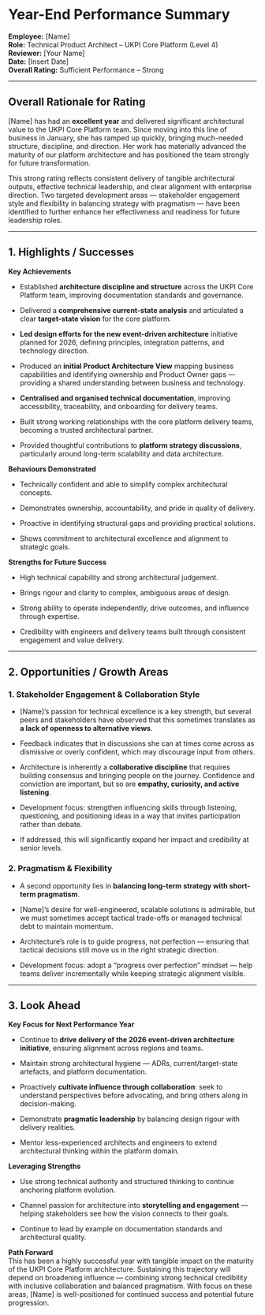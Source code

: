# **Year-End Performance Summary**

**Employee:** [Name]  
**Role:** Technical Product Architect – UKPI Core Platform (Level 4)  
**Reviewer:** [Your Name]  
**Date:** [Insert Date]  
**Overall Rating:** Sufficient Performance – Strong

---

## **Overall Rationale for Rating**

[Name] has had an **excellent year** and delivered significant architectural value to the UKPI Core Platform team. Since moving into this line of business in January, she has ramped up quickly, bringing much-needed structure, discipline, and direction. Her work has materially advanced the maturity of our platform architecture and has positioned the team strongly for future transformation.

This strong rating reflects consistent delivery of tangible architectural outputs, effective technical leadership, and clear alignment with enterprise direction. Two targeted development areas — stakeholder engagement style and flexibility in balancing strategy with pragmatism — have been identified to further enhance her effectiveness and readiness for future leadership roles.

---

## **1. Highlights / Successes**

**Key Achievements**

- Established **architecture discipline and structure** across the UKPI Core Platform team, improving documentation standards and governance.
    
- Delivered a **comprehensive current-state analysis** and articulated a clear **target-state vision** for the core platform.
    
- **Led design efforts for the new event-driven architecture** initiative planned for 2026, defining principles, integration patterns, and technology direction.
    
- Produced an **initial Product Architecture View** mapping business capabilities and identifying ownership and Product Owner gaps — providing a shared understanding between business and technology.
    
- **Centralised and organised technical documentation**, improving accessibility, traceability, and onboarding for delivery teams.
    
- Built strong working relationships with the core platform delivery teams, becoming a trusted architectural partner.
    
- Provided thoughtful contributions to **platform strategy discussions**, particularly around long-term scalability and data architecture.
    

**Behaviours Demonstrated**

- Technically confident and able to simplify complex architectural concepts.
    
- Demonstrates ownership, accountability, and pride in quality of delivery.
    
- Proactive in identifying structural gaps and providing practical solutions.
    
- Shows commitment to architectural excellence and alignment to strategic goals.
    

**Strengths for Future Success**

- High technical capability and strong architectural judgement.
    
- Brings rigour and clarity to complex, ambiguous areas of design.
    
- Strong ability to operate independently, drive outcomes, and influence through expertise.
    
- Credibility with engineers and delivery teams built through consistent engagement and value delivery.
    

---

## **2. Opportunities / Growth Areas**

### **1. Stakeholder Engagement & Collaboration Style**

- [Name]’s passion for technical excellence is a key strength, but several peers and stakeholders have observed that this sometimes translates as **a lack of openness to alternative views**.
    
- Feedback indicates that in discussions she can at times come across as dismissive or overly confident, which may discourage input from others.
    
- Architecture is inherently a **collaborative discipline** that requires building consensus and bringing people on the journey. Confidence and conviction are important, but so are **empathy, curiosity, and active listening**.
    
- Development focus: strengthen influencing skills through listening, questioning, and positioning ideas in a way that invites participation rather than debate.
    
- If addressed, this will significantly expand her impact and credibility at senior levels.
    

### **2. Pragmatism & Flexibility**

- A second opportunity lies in **balancing long-term strategy with short-term pragmatism**.
    
- [Name]’s desire for well-engineered, scalable solutions is admirable, but we must sometimes accept tactical trade-offs or managed technical debt to maintain momentum.
    
- Architecture’s role is to guide progress, not perfection — ensuring that tactical decisions still move us in the right strategic direction.
    
- Development focus: adopt a “progress over perfection” mindset — help teams deliver incrementally while keeping strategic alignment visible.
    

---

## **3. Look Ahead**

**Key Focus for Next Performance Year**

- Continue to **drive delivery of the 2026 event-driven architecture initiative**, ensuring alignment across regions and teams.
    
- Maintain strong architectural hygiene — ADRs, current/target-state artefacts, and platform documentation.
    
- Proactively **cultivate influence through collaboration**: seek to understand perspectives before advocating, and bring others along in decision-making.
    
- Demonstrate **pragmatic leadership** by balancing design rigour with delivery realities.
    
- Mentor less-experienced architects and engineers to extend architectural thinking within the platform domain.
    

**Leveraging Strengths**

- Use strong technical authority and structured thinking to continue anchoring platform evolution.
    
- Channel passion for architecture into **storytelling and engagement** — helping stakeholders see how the vision connects to their goals.
    
- Continue to lead by example on documentation standards and architectural quality.
    

**Path Forward**  
This has been a highly successful year with tangible impact on the maturity of the UKPI Core Platform architecture. Sustaining this trajectory will depend on broadening influence — combining strong technical credibility with inclusive collaboration and balanced pragmatism. With focus on these areas, [Name] is well-positioned for continued success and potential future progression.
